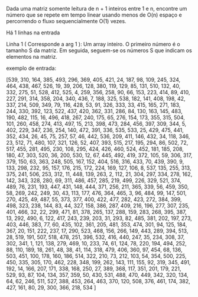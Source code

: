 Dada uma matriz somente leitura de n + 1 inteiros entre 1 e n, encontre um número que se repete em tempo linear usando menos de O(n) espaço e percorrendo o fluxo sequencialmente O(1) vezes.

Há 1 linhas na entrada

Linha 1 ( Corresponde a arg 1 ): Um array inteiro. O primeiro número é o tamanho S da matriz. Em seguida, seguem-se os números S que indicam os elementos na matriz.

exemplo de entrada:

[539, 310, 164, 385, 493, 296, 369, 405, 421, 24, 187, 98, 109, 245, 324, 464, 438, 467, 526, 19, 39, 206, 128, 380, 119, 129, 85, 131, 510, 132, 40, 332, 275, 51, 528, 412, 525, 4, 259, 356, 258, 90, 66, 153, 223, 414, 89, 410, 227, 291, 314, 358, 204, 340, 436, 7, 188, 325, 538, 182, 141, 408, 198, 42, 337, 214, 509, 349, 79, 116, 428, 53, 91, 326, 333, 33, 415, 165, 271, 183, 244, 330, 392, 123, 522, 437, 420, 362, 331, 286, 84, 130, 163, 145, 483, 190, 482, 115, 16, 496, 418, 267, 240, 175, 65, 276, 154, 173, 355, 315, 504, 101, 260, 458, 274, 413, 497, 15, 213, 398, 473, 284, 456, 397, 309, 344, 5, 402, 229, 347, 236, 254, 140, 472, 391, 336, 535, 533, 25, 429, 475, 441, 352, 434, 26, 45, 75, 257, 57, 46, 442, 536, 209, 411, 146, 432, 34, 118, 346, 23, 512, 71, 480, 107, 321, 126, 52, 407, 393, 515, 217, 195, 294, 86, 502, 72, 517, 455, 281, 495, 230, 108, 295, 424, 426, 460, 524, 452, 181, 185, 208, 180, 47, 303, 520, 36, 200, 530, 12, 67, 445, 492, 419, 372, 105, 59, 306, 317, 379, 150, 63, 363, 248, 505, 167, 152, 404, 516, 316, 433, 70, 439, 390, 9, 133, 298, 232, 95, 157, 176, 215, 172, 224, 169, 127, 106, 8, 537, 135, 255, 313, 375, 241, 506, 253, 312, 11, 448, 139, 263, 2, 112, 21, 304, 297, 334, 278, 162, 142, 343, 328, 280, 69, 311, 486, 457, 285, 219, 499, 226, 329, 521, 374, 489, 76, 231, 193, 447, 431, 148, 444, 371, 256, 211, 365, 339, 56, 459, 350, 58, 269, 242, 249, 30, 43, 113, 177, 476, 364, 465, 3, 96, 484, 99, 147, 501, 270, 425, 49, 487, 55, 373, 377, 400, 422, 477, 282, 423, 272, 384, 399, 498, 323, 238, 144, 83, 44, 327, 158, 386, 287, 409, 216, 196, 277, 307, 235, 401, 466, 32, 22, 299, 471, 81, 378, 265, 137, 288, 159, 283, 268, 395, 387, 13, 292, 490, 6, 122, 417, 243, 239, 203, 31, 293, 82, 485, 381, 202, 197, 273, 403, 446, 383, 77, 60, 435, 102, 361, 205, 481, 353, 474, 301, 94, 125, 184, 367, 20, 151, 222, 237, 17, 290, 523, 468, 156, 266, 149, 443, 289, 394, 513, 28, 519, 191, 507, 518, 478, 251, 396, 532, 416, 440, 247, 35, 234, 308, 37, 302, 341, 1, 121, 138, 279, 469, 10, 233, 74, 61, 124, 78, 220, 194, 494, 252, 88, 110, 189, 18, 261, 48, 38, 41, 114, 318, 479, 406, 360, 97, 454, 68, 136, 503, 451, 100, 178, 160, 186, 514, 322, 210, 73, 212, 103, 54, 354, 500, 225, 450, 335, 305, 170, 462, 228, 348, 199, 262, 143, 111, 155, 92, 319, 345, 491, 192, 14, 166, 207, 171, 338, 168, 250, 27, 389, 368, 117, 351, 201, 179, 221, 529, 93, 87, 104, 134, 357, 359, 50, 430, 531, 488, 470, 449, 342, 320, 134, 64, 62, 246, 511, 527, 388, 453, 264, 463, 370, 120, 508, 376, 461, 174, 382, 427, 161, 80, 29, 300, 366, 218, 534 ]
